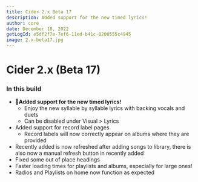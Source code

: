```yaml
---
title: Cider 2.x Beta 17
description: Added support for the new timed lyrics!
author: core
date: December 18, 2022
getLogId: e5df2f7e-7ef6-11ed-b41c-0200555c4945
image: 2.x-beta17.jpg
---
```


# Cider 2.x (Beta 17)

### In this build

- 🎉**Added support for the new timed lyrics!**
  - Enjoy the new syllable by syllable lyrics with backing vocals and duets
  - Can be disabled under Visual > Lyrics
- Added support for record label pages
  - Record labels will now correctly appear on albums where they are provided
- Recently added is now refreshed after adding songs to library, there is also now a manual refresh button in recently added
- Fixed some out of place headings
- Faster loading times for playlists and albums, especially for large ones!
- Radios and Playlists on home now function as expected
